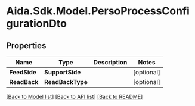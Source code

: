 # Aida.Sdk.Model.PersoProcessConfigurationDto

## Properties

Name | Type | Description | Notes
------------ | ------------- | ------------- | -------------
**FeedSide** | **SupportSide** |  | [optional] 
**ReadBack** | **ReadBackType** |  | [optional] 

[[Back to Model list]](../README.md#documentation-for-models) [[Back to API list]](../README.md#documentation-for-api-endpoints) [[Back to README]](../README.md)

